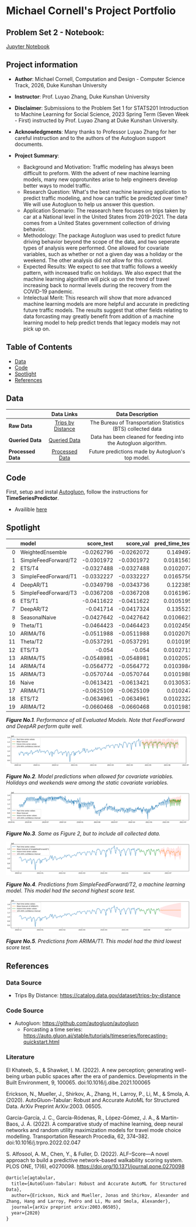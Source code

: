 # Michael Cornell's Project Portfolio

## Problem Set 2 - Notebook:

[Jupyter Notebook](https://github.com/Rising-Stars-by-Sunshine/stats201-PS2-MichaelCornell/blob/main/code/autogluonTrafficModelPredictor.ipynb)

## Project information
- **Author**: Michael Cornell, Computation and Design - Computer Science Track, 2026, Duke Kunshan University
- **Instructor**: Prof. Luyao Zhang, Duke Kunshan University
- **Disclaimer**: Submissions to the Problem Set 1 for STATS201 Introduction to Machine Learning for Social Science, 2023 Spring Term (Seven Week - First) instructed by Prof. Luyao Zhang at Duke Kunshan University.
- **Acknowledgments**: 
Many thanks to Professor Luyao Zhang for her careful instruction and to the authors of the Autogluon support documents.

- **Project Summary**: 
  - Background and Motivation: Traffic modeling has always been difficult to preform. With the advent of new machine learning models, many new opprotunites arise to help engineers develop better ways to model traffic. 
  - Research Question: What's the best machine learning application to predict traffic modeling, and how can traffic be predicted over time? We will use Autogluon to help us answer this question.
  - Application Scenario: The reasearch here focuses on trips taken by car at a National level in the United States from 2019-2021. The data comes from a United States government collection of driving behavior. 
  - Methodology: The package Autogluon was used to predict future driving behavior beyond the scope of the data, and two seperate types of analysis were performed. One allowed for covariate variables, such as whether or not a given day was a holiday or the weekend. The other analysis did not allow for this control. 
  - Expected Results: We expect to see that traffic follows a weekly pattern, with increased trafic on holidays. We also expect that the machine learning algorithm will pick up on the trend of travel increasing back to normal levels during the recovery from the COVID-19 pandemic. 
  - Intelectual Merit: This research will show that more advanced machine learning models are more helpful and accurate in predicting future traffic models. The results suggest that other fields relating to data forcasting may greatly benefit from addition of a machine learning model to help predict trends that legacy models may not pick up on.

## Table of Contents
- [Data](https://github.com/Rising-Stars-by-Sunshine/stats201-PS2-MichaelCornell#data)
- [Code](https://github.com/Rising-Stars-by-Sunshine/stats201-PS2-MichaelCornell#code)
- [Spotlight](https://github.com/Rising-Stars-by-Sunshine/stats201-PS2-MichaelCornell#spotlight)
- [References](https://github.com/Rising-Stars-by-Sunshine/stats201-PS2-MichaelCornell#references)



## Data
<div class="table-wrapper" markdown="block">

|                    |                                                    **Data Links**                                                              |                       **Data Description**                                      |
|--------------------|:------------------------------------------------------------------------------------------------------------------------------:|:-------------------------------------------------------------------------------:|
| **Raw Data**       | [Trips by Distance](https://catalog.data.gov/dataset/trips-by-distance)                                                      | The Bureau of Transportation Statistics (BTS) collected data |
| **Queried Data**   | [Queried Data](https://github.com/Rising-Stars-by-Sunshine/stats201-PS2-MichaelCornell/blob/main/data/Queried_Data)   | Data has been cleaned for feeding into the Autogluon algorithm.            |
| **Processed Data** | [Processed Data](https://github.com/Rising-Stars-by-Sunshine/stats201-PS2-MichaelCornell/tree/main/data/Processed_Data)        | Future predictions made by Autogluon's top model. |

</div>

## Code
First, setup and instal [Autogluon](https://github.com/autogluon/autogluon#example), follow the instructions for **TimeSeriesPredictor**.
- Availible [here](https://github.com/Rising-Stars-by-Sunshine/stats201-PS2-MichaelCornell/blob/main/code/autogluonTrafficModelPredictor.ipynb)

## Spotlight

|    | model                |   score_test |   score_val |   pred_time_test |   pred_time_val |   fit_time_marginal |   fit_order |
|---:|:---------------------|-------------:|------------:|-----------------:|----------------:|--------------------:|------------:|
|  0 | WeightedEnsemble     |   -0.0262796 |  -0.0262072 |        0.149497  |       0.151515  |         6.32498     |          20 |
|  1 | SimpleFeedForward/T2 |   -0.0301972 |  -0.0301972 |        0.0181561 |       0.0157161 |        37.4345      |          18 |
|  2 | ETS/T4               |   -0.0327488 |  -0.0327488 |        0.0102077 |       0.0749049 |         0.000177383 |           6 |
|  3 | SimpleFeedForward/T1 |   -0.0332227 |  -0.0332227 |        0.0165756 |       0.0163398 |        33.4099      |          17 |
|  4 | DeepAR/T1            |   -0.0349798 |  -0.0343736 |        0.122385  |       0.120849  |       363.592       |          15 |
|  5 | SimpleFeedForward/T3 |   -0.0367208 |  -0.0367208 |        0.0161967 |       0.0159767 |        34.2694      |          19 |
|  6 | ETS/T1               |   -0.0411622 |  -0.0411622 |        0.0105195 |       0.0864201 |         0.000215292 |           3 |
|  7 | DeepAR/T2            |   -0.041714  |  -0.0417324 |        0.135521  |       0.135799  |       430.265       |          16 |
|  8 | SeasonalNaive        |   -0.0427642 |  -0.0427642 |        0.0106621 |       2.82532   |         0.00245452  |           2 |
|  9 | Theta/T1             |   -0.0464423 |  -0.0464423 |        0.0102456 |       0.0998085 |         0.000169516 |           7 |
| 10 | ARIMA/T6             |   -0.0511988 |  -0.0511988 |        0.0102079 |       0.290755  |         0.00019145  |          14 |
| 11 | Theta/T2             |   -0.0537291 |  -0.0537291 |        0.010195  |       0.106301  |         0.000175238 |           8 |
| 12 | ETS/T3               |   -0.054     |  -0.054     |        0.0102711 |       0.0333762 |         0.00022006  |           5 |
| 13 | ARIMA/T5             |   -0.0548981 |  -0.0548981 |        0.0102057 |       0.146896  |         0.000212193 |          13 |
| 14 | ARIMA/T4             |   -0.0564772 |  -0.0564772 |        0.0103984 |       0.436915  |         0.000208855 |          12 |
| 15 | ARIMA/T3             |   -0.0570744 |  -0.0570744 |        0.0101988 |       0.279418  |         0.000211477 |          11 |
| 16 | Naive                |   -0.0613421 |  -0.0613421 |        0.0130537 |       3.09628   |         0.00106454  |           1 |
| 17 | ARIMA/T1             |   -0.0625109 |  -0.0625109 |        0.010247  |       0.101825  |         0.000183105 |           9 |
| 18 | ETS/T2               |   -0.0634961 |  -0.0634961 |        0.0102322 |       0.0420156 |         0.00022459  |           4 |
| 19 | ARIMA/T2             |   -0.0660468 |  -0.0660468 |        0.0101981 |       1.01988   |         0.000184059 |          10 |

***Figure No.1**. Performance of all Evaluated Models. Note that FeedForward and DeepAR perform quite well.*

<img src="https://raw.githubusercontent.com/Rising-Stars-by-Sunshine/stats201-PS2-MichaelCornell/main/spotlight/figures/figure2.png" alt="Figure2"/><br/>

***Figure No.2**. Model predictions when allowed for covariate variables. Holidays and weekends were among the static covariate variables.*

<img src="https://raw.githubusercontent.com/Rising-Stars-by-Sunshine/stats201-PS2-MichaelCornell/main/spotlight/figures/figure3.png" alt="Figure2"/><br/>

***Figure No.3**. Same as Figure 2, but to include all collected data.*

<img src="https://raw.githubusercontent.com/Rising-Stars-by-Sunshine/stats201-PS2-MichaelCornell/main/spotlight/figures/figure4.png" alt="Figure2"/><br/>

***Figure No.4**. Predictions from SimpleFeedForward/T2, a machine learning model. This model had the second highest score test.*

<img src="https://raw.githubusercontent.com/Rising-Stars-by-Sunshine/stats201-PS2-MichaelCornell/main/spotlight/figures/figure5.png" alt="Figure2"/><br/>

***Figure No.5**. Predictions from ARIMA/T1. This model had the third lowest score test.*

## References

### Data Source
- Trips By Distance: https://catalog.data.gov/dataset/trips-by-distance
### Code Source
- Autogluon: https://github.com/autogluon/autogluon
  - Forcasting a time series: https://auto.gluon.ai/stable/tutorials/timeseries/forecasting-quickstart.html
### Literature

El Khateeb, S., & Shawket, I. M. (2022). A new perception; generating well-being urban public spaces after the era of pandemics. Developments in the Built Environment, 9, 100065. doi:10.1016/j.dibe.2021.100065

Erickson, N., Mueller, J., Shirkov, A., Zhang, H., Larroy, P., Li, M., & Smola, A. (2020). AutoGluon-Tabular: Robust and Accurate AutoML for Structured Data. ArXiv Preprint ArXiv:2003. 06505.

García-García, J. C., García-Ródenas, R., López-Gómez, J. A., & Martín-Baos, J. Á. (2022). A comparative study of machine learning, deep neural networks and random utility maximization models for travel mode choice modelling. Transportation Research Procedia, 62, 374–382. doi:10.1016/j.trpro.2022.02.047

S. Alfosool, A. M., Chen, Y., & Fuller, D. (2022). ALF–Score—A novel approach to build a predictive network–based walkability scoring system. PLOS ONE, 17(6), e0270098. https://doi.org/10.1371/journal.pone.0270098

```
@article{agtabular,
  title={AutoGluon-Tabular: Robust and Accurate AutoML for Structured Data},
  author={Erickson, Nick and Mueller, Jonas and Shirkov, Alexander and Zhang, Hang and Larroy, Pedro and Li, Mu and Smola, Alexander},
  journal={arXiv preprint arXiv:2003.06505},
  year={2020}
}
```

